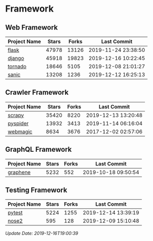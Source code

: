 # Framework

## Web Framework

| Project Name | Stars | Forks | Last Commit |
| ------------ | ----- | ----- | ----------- |
| [flask](https://github.com/pallets/flask) | 47978 | 13126 | 2019-11-24 23:38:50 |
| [django](https://github.com/django/django) | 45918 | 19823 | 2019-12-16 10:22:45 |
| [tornado](https://github.com/tornadoweb/tornado) | 18646 | 5105 | 2019-12-08 21:01:27 |
| [sanic](https://github.com/huge-success/sanic) | 13208 | 1236 | 2019-12-12 16:25:13 |

## Crawler Framework

| Project Name | Stars | Forks | Last Commit |
| ------------ | ----- | ----- | ----------- |
| [scrapy](https://github.com/scrapy/scrapy) | 35420 | 8220 | 2019-12-13 13:20:48 |
| [pyspider](https://github.com/binux/pyspider) | 13932 | 3413 | 2019-11-14 06:16:04 |
| [webmagic](https://github.com/code4craft/webmagic) | 8634 | 3676 | 2017-12-02 02:57:06 |

## GraphQL Framework

| Project Name | Stars | Forks | Last Commit |
| ------------ | ----- | ----- | ----------- |
| [graphene](https://github.com/graphql-python/graphene) | 5232 | 552 | 2019-10-18 09:50:54 |

## Testing Framework

| Project Name | Stars | Forks | Last Commit |
| ------------ | ----- | ----- | ----------- |
| [pytest](https://github.com/pytest-dev/pytest) | 5224 | 1255 | 2019-12-14 13:39:19 |
| [nose2](https://github.com/nose-devs/nose2) | 595 | 128 | 2019-12-09 15:10:48 |

*Update Date: 2019-12-16T19:00:39*